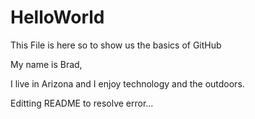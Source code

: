 # HelloWorld
This File is here so to show us the basics of GitHub

My name is Brad,

I live in Arizona and I enjoy technology and the outdoors. 


Editting README to resolve error...
